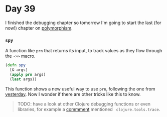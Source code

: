 # Day 39

I finished the debugging chapter so tomorrow I'm going to start the last (for now!) chapter on 
[polymorphism](https://aphyr.com/posts/352-clojure-from-the-ground-up-polymorphism).

### `spy`
A function like `prn` that returns its input, to track values as they flow through the `->>` macro.
``` clojure
(defn spy
  [& args]
  (apply prn args)
  (last args))
``` 
This function shows a new useful way to use `prn`, following the one from 
[yesterday](https://github.com/estellerostan/learning-clojure-in-public/blob/master/posts/2020-09-20.md). Now I wonder if there are other tricks like this to know.

> TODO: have a look at other Clojure debugging functions or even libraries, for example a 
[commment](https://aphyr.com/posts/319-clojure-from-the-ground-up-debugging#comment-1966) mentioned ` clojure.tools.trace`.
